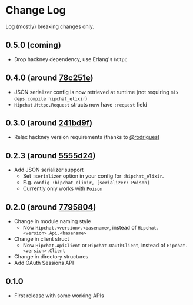 # Change Log

Log (mostly) breaking changes only.

## 0.5.0 (coming)

- Drop hackney dependency, use Erlang's `httpc`

## 0.4.0 (around [78c251e](https://github.com/ymtszw/hipchat_elixir/commit/78c251edf2ed23092f031322655a95d2598430d6))

- JSON serializer config is now retrieved at runtime (not requiring `mix deps.compile hipchat_elixir`)
- `Hipchat.Httpc.Request` structs now have `:request` field

## 0.3.0 (around [241bd9f](https://github.com/ymtszw/hipchat_elixir/commit/241bd9f19623e876ad5a7019458ab341f49c399a))

- Relax hackney version requirements (thanks to [@rodrigues](https://github.com/rodrigues))

## 0.2.3 (around [5555d24](https://github.com/ymtszw/hipchat_elixir/commit/5555d246384b940168d352d21b1f7231c9a8028c))

- Add JSON serializer support
    - Set `:serializer` option in your config for `:hipchat_elixir`.
    - E.g. `config :hipchat_elixir, [serializer: Poison]`
    - Currently only works with [`Poison`](https://github.com/devinus/poison)

## 0.2.0 (around [7795804](https://github.com/ymtszw/hipchat_elixir/commit/7795804ecc4c488c5989ce8ccb932f3377eac51d))

- Change in module naming style
    - Now `Hipchat.<version>.<basename>`, instead of `Hipchat.<version>.Api.<basename>`
- Change in client struct
    - Now `Hipchat.ApiClient` or `Hipchat.OauthClient`, instead of `Hipchat.<version>.Client`
- Change in directory structures
- Add OAuth Sessions API

## 0.1.0

- First release with some working APIs
